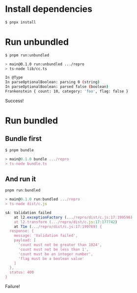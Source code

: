 # Install dependencies
``` bash
$ pnpx install
```

# Run unbundled
``` bash
$ pnpm run:unbundled

> main@0.1.0 run:unbundled .../repro
> ts-node lib/cc.ts

In @Type
In parseOptionalBoolean: parsing 0 (string)
In parseOptionalBoolean: parsed false (boolean)
Frankenstein { count: 10, category: 'foo', flag: false }
```

Success!

# Run bundled
## Bundle first
``` ts
$ pnpm bundle

> main@0.1.0 bundle .../repro
> ts-node bundle.ts

```

## And run it
``` ts
pnpm run:bundled

> main@0.1.0 run:bundled .../repro
> ts-node dist/c.js

sA: Validation failed
    at l2.exceptionFactory (.../repro/dist/c.js:17:199596)
    at l2.transform (.../repro/dist/c.js:17:177742)
    at T1e (.../repro/dist/c.js:17:199769) {
  response: {
    message: 'Validation failed',
    payload: [
      'count must not be greater than 1024',
      'count must not be less than 1',
      'count must be an integer number',
      'flag must be a boolean value'
    ]
  },
  status: 400
}
```

Failure!
